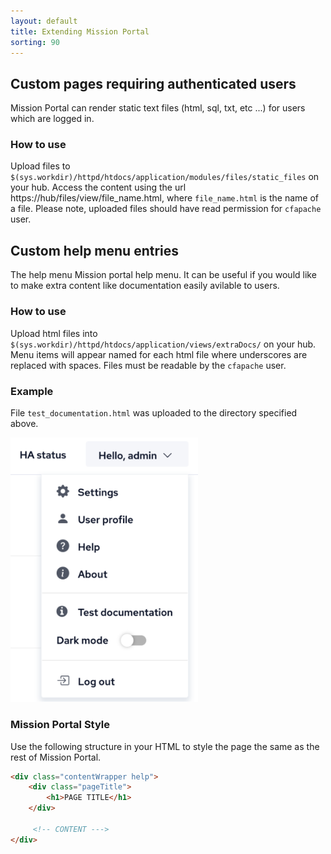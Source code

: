 ```yaml
---
layout: default
title: Extending Mission Portal
sorting: 90
---
```


## Custom pages requiring authenticated users

Mission Portal can render static text files (html, sql, txt, etc ...) for users
which are logged in.

### How to use

Upload files to
`$(sys.workdir)/httpd/htdocs/application/modules/files/static_files` on your
hub. Access the content using the url https://hub/files/view/file_name.html,
where `file_name.html` is the name of a file. Please note, uploaded files should
have read permission for `cfapache` user.

## Custom help menu entries

The help menu Mission portal help menu. It can be useful if you would like to
make extra content like documentation easily avilable to users.

### How to use

Upload html files into
`$(sys.workdir)/httpd/htdocs/application/views/extraDocs/` on your hub. Menu
items will appear named for each html file where underscores are replaced with
spaces. Files must be readable by the `cfapache` user.

### Example

File `test_documentation.html` was uploaded to the directory specified above.

<img src="extended-menu.png" alt="Extended menu" width="300px">

### Mission Portal Style

Use the following structure in your HTML to style the page the same as the rest
of Mission Portal.

```html {file="file_name.html"}
<div class="contentWrapper help">
    <div class="pageTitle">
        <h1>PAGE TITLE</h1>
    </div>

     <!-- CONTENT --->
</div>
```
